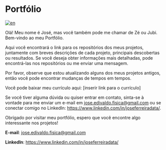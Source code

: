 # Portfólio
[![en](https://img.shields.io/badge/lang-en-red.svg)](https://github.com/jubiss/Porfolio/blob/main/README.md)

Olá! Meu nome é José, mas você também pode me chamar de Zé ou Jubi. Bem-vindo ao meu Portfólio.

Aqui você encontrará o link para os repositórios dos meus projetos, juntamente com breves descrições de cada projeto, principais descobertas ou resultados. 
Se você deseja obter informações mais detalhadas, pode encontrá-las nos repositórios ou me enviar uma mensagem.

Por favor, observe que estou atualizando alguns dos meus projetos antigos, então você pode encontrar mudanças de tempos em tempos.

Você pode baixar meu currículo aqui: [inserir link para o currículo]

Se você tiver alguma dúvida ou quiser entrar em contato, sinta-se à vontade para me enviar um e-mail em jose.edivaldo.fisica@gmail.com ou se conectar comigo no LinkedIn: https://www.linkedin.com/in/joseferreiradata/.

Obrigado por visitar meu portfólio, espero que você encontre algo interessante nos projetos!

**E-mail**: jose.edivaldo.fisica@gmail.com

**LinkedIn**: https://www.linkedin.com/in/joseferreiradata/
